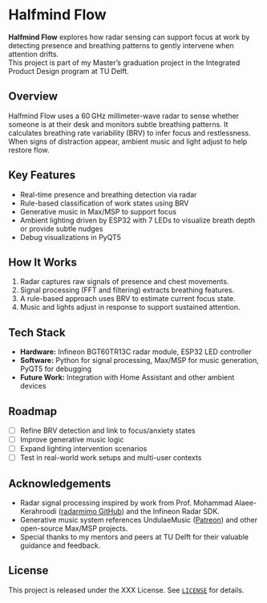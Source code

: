 # Halfmind Flow

**Halfmind Flow** explores how radar sensing can support focus at work by detecting presence and breathing patterns to gently intervene when attention drifts.  
This project is part of my Master’s graduation project in the Integrated Product Design program at TU Delft.

## Overview

Halfmind Flow uses a 60 GHz millimeter-wave radar to sense whether someone is at their desk and monitors subtle breathing patterns. It calculates breathing rate variability (BRV) to infer focus and restlessness. When signs of distraction appear, ambient music and light adjust to help restore flow.

## Key Features

- Real-time presence and breathing detection via radar  
- Rule-based classification of work states using BRV  
- Generative music in Max/MSP to support focus  
- Ambient lighting driven by ESP32 with 7 LEDs to visualize breath depth or provide subtle nudges  
- Debug visualizations in PyQT5

## How It Works

1. Radar captures raw signals of presence and chest movements.  
2. Signal processing (FFT and filtering) extracts breathing features.  
3. A rule-based approach uses BRV to estimate current focus state.  
4. Music and lights adjust in response to support sustained attention.

## Tech Stack

- **Hardware:** Infineon BGT60TR13C radar module, ESP32 LED controller  
- **Software:** Python for signal processing, Max/MSP for music generation, PyQT5 for debugging  
- **Future Work:** Integration with Home Assistant and other ambient devices

## Roadmap

- [ ] Refine BRV detection and link to focus/anxiety states  
- [ ] Improve generative music logic  
- [ ] Expand lighting intervention scenarios  
- [ ] Test in real-world work setups and multi-user contexts

## Acknowledgements

- Radar signal processing inspired by work from Prof. Mohammad Alaee-Kerahroodi ([radarmimo GitHub](https://github.com/radarmimo/Download-Center)) and the Infineon Radar SDK.
- Generative music system references UndulaeMusic ([Patreon](https://www.patreon.com/UndulaeMusic)) and other open-source Max/MSP projects.
- Special thanks to my mentors and peers at TU Delft for their valuable guidance and feedback.

## License

This project is released under the XXX License. See [`LICENSE`](./LICENSE) for details.